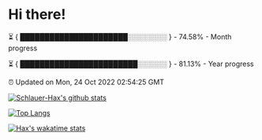 # Hi there!

⏳ { ██████████████████████░░░░░░░░ } - 74.58% - Month progress

⏳ { ████████████████████████░░░░░░ } - 81.13% - Year progress

⏰ Updated on Mon, 24 Oct 2022 02:54:25 GMT


[![Schlauer-Hax's github stats](https://github-readme-stats.vercel.app/api?username=Schlauer-Hax&show_icons=true&theme=dark&count_private=true)](https://github.com/Schlauer-Hax)


[![Top Langs](https://github-readme-stats.vercel.app/api/top-langs/?username=Schlauer-Hax&layout=compact&theme=dark)](https://github.com/Schlauer-Hax?tab=repositories)


[![Hax's wakatime stats](https://github-readme-stats.vercel.app/api/wakatime?username=Hax&theme=dark)](https://wakatime.com/@Hax)

